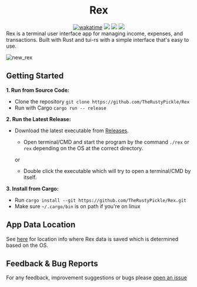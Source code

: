 <div align="center"><h1>Rex</h1></div>
<div align="center">
<a href="https://wakatime.com/@RustyPickle"><img src="https://wakatime.com/badge/github/TheRustyPickle/Rex.svg" alt="wakatime"></a>
<a href="https://crates.io/crates/rex-tui">
<img src="https://img.shields.io/crates/v/rex-tui.svg?style=flat-square&logo=rust&color=orange"/></a>
<a href="https://github.com/TheRustyPickle/Rex/releases">
<img src="https://img.shields.io/github/v/release/TheRustyPickle/Rex?style=flat-square&logo=github&color=orange"/></a>
<a href="https://crates.io/crates/rex-tui">
<img src="https://img.shields.io/crates/d/rex-tui?style=flat-square"/></a>
</div>
Rex is a terminal user interface app for managing income, expenses, and transactions. Built with Rust and tui-rs with a simple interface that's easy to use.

![new_rex](https://user-images.githubusercontent.com/35862475/234666900-317aaece-6955-4e15-a92b-b4cb2d3daf4a.png)


<h2>Getting Started</h2>

**1. Run from Source Code:**
* Clone the repository
`
git clone https://github.com/TheRustyPickle/Rex
`
* Run with Cargo
`
cargo run -- release
`

**2. Run the Latest Release:**
* Download the latest executable from [Releases](https://github.com/TheRustyPickle/Rex/releases).
  * Open terminal/CMD and start the program by the command `./rex` or `rex` depending on the OS at the correct directory.
  
  or
  
  * Double click the executable which will try to open a terminal/CMD by itself. 

**3. Install from Cargo:**
* Run `cargo install --git https://github.com/TheRustyPickle/Rex.git`
* Make sure `~/.cargo/bin` is on path if you're on linux

<h2>App Data Location</h2>

See [here](https://docs.rs/dirs/latest/dirs/fn.data_local_dir.html) for location info where Rex data is saved which is determined based on the OS. 

<h2>Feedback & Bug Reports</h2>

For any feedback, improvement suggestions or bugs please [open an issue](https://github.com/TheRustyPickle/Rex/issues/new)
